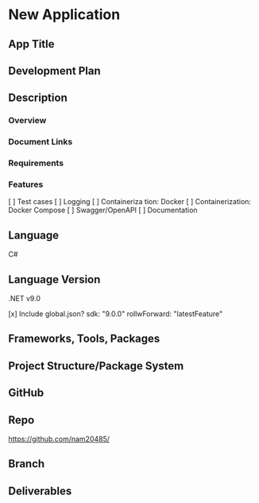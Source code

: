 # New Application

## App Title

## Development Plan

## Description

### Overview

### Document Links

### Requirements

### Features

[ ] Test cases
[ ] Logging
[ ] Containeriza tion: Docker
[ ] Containerization: Docker Compose
[ ] Swagger/OpenAPI
[ ] Documentation

## Language

C#

## Language Version

.NET v9.0

[x] Include global.json?
sdk: "9.0.0"
rollwForward: "latestFeature"

## Frameworks, Tools, Packages

## Project Structure/Package System

## GitHub

## Repo

<https://github.com/nam20485/>

## Branch

## Deliverables
